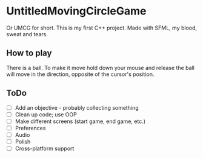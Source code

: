 # UntitledMovingCircleGame
Or UMCG for short. This is my first C++ project. Made with SFML, my blood, sweat and tears.

## How to play
There is a ball. To make it move hold down your mouse and release the ball will move in the direction, opposite of the cursor's position.

## ToDo
- [ ] Add an objective - probably collecting something
- [ ] Clean up code; use OOP
- [ ] Make different screens (start game, end game, etc.)
- [ ] Preferences
- [ ] Audio
- [ ] Polish
- [ ] Cross-platform support
